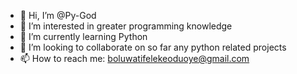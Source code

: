 - 👋 Hi, I’m @Py-God
- 👀 I’m interested in greater programming knowledge
- 🌱 I’m currently learning Python
- 💞️ I’m looking to collaborate on so far any python related projects 
- 📫 How to reach me: boluwatifelekeoduoye@gmail.com

<!---
Py-God/Py-God is a ✨ special ✨ repository because its `README.md` (this file) appears on your GitHub profile.
You can click the Preview link to take a look at your changes.
--->
